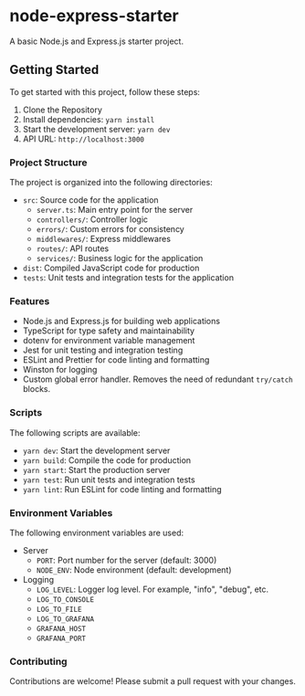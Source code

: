 # node-express-starter

A basic Node.js and Express.js starter project.

## Getting Started

To get started with this project, follow these steps:

1. Clone the Repository
2. Install dependencies: `yarn install`
3. Start the development server: `yarn dev`
4. API URL: `http://localhost:3000`

### Project Structure

The project is organized into the following directories:

- `src`: Source code for the application
  - `server.ts`: Main entry point for the server
  - `controllers/`: Controller logic
  - `errors/`: Custom errors for consistency
  - `middlewares/`: Express middlewares
  - `routes/`: API routes
  - `services/`: Business logic for the application
- `dist`: Compiled JavaScript code for production
- `tests`: Unit tests and integration tests for the application

### Features

- Node.js and Express.js for building web applications
- TypeScript for type safety and maintainability
- dotenv for environment variable management
- Jest for unit testing and integration testing
- ESLint and Prettier for code linting and formatting
- Winston for logging
- Custom global error handler. Removes the need of redundant `try/catch` blocks.

### Scripts

The following scripts are available:

- `yarn dev`: Start the development server
- `yarn build`: Compile the code for production
- `yarn start`: Start the production server
- `yarn test`: Run unit tests and integration tests
- `yarn lint`: Run ESLint for code linting and formatting

### Environment Variables

The following environment variables are used:

- Server
  - `PORT`: Port number for the server (default: 3000)
  - `NODE_ENV`: Node environment (default: development)
- Logging
  - `LOG_LEVEL`: Logger log level. For example, "info", "debug", etc.
  - `LOG_TO_CONSOLE`
  - `LOG_TO_FILE`
  - `LOG_TO_GRAFANA`
  - `GRAFANA_HOST`
  - `GRAFANA_PORT`

### Contributing

Contributions are welcome! Please submit a pull request with your changes.
